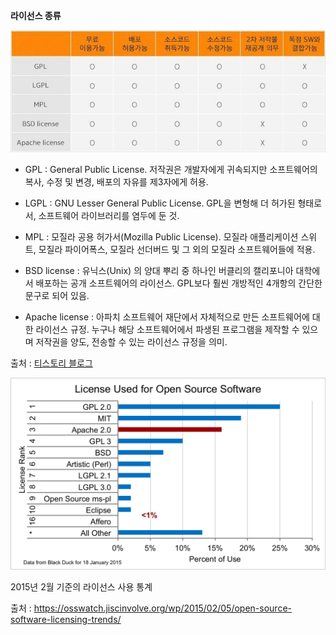 
**라이선스 종류**

![image3](./assets/image_2.jpg)

- GPL : General Public License. 저작권은 개발자에게 귀속되지만 소프트웨어의 복사, 수정 및 변경, 배포의 자유를 제3자에게 허용.

- LGPL : GNU Lesser General Public License. GPL을 변형해 더 허가된 형태로서, 소프트웨어 라이브러리를 염두에 둔 것. 

- MPL : 모질라 공용 허가서(Mozilla Public License). 모질라 애플리케이션 스위트, 모질라 파이어폭스, 모질라 선더버드 및 그 외의 모질라 소프트웨어들에 적용.

- BSD license : 유닉스(Unix) 의 양대 뿌리 중 하나인 버클리의 캘리포니아 대학에서 배포하는 공개 소프트웨어의 라이선스. GPL보다 훨씬 개방적인 4개항의 간단한 문구로 되어 있음.

- Apache license : 아파치 소프트웨어 재단에서 자체적으로 만든 소프트웨어에 대한 라이선스 규정. 누구나 해당 소프트웨어에서 파생된 프로그램을 제작할 수 있으며 저작권을 양도, 전송할 수 있는 라이선스 규정을 의미.

출처 : [티스토리 블로그](http://yoon-talk.tistory.com/114)

![image4](./assets/image_3.png)

2015년 2월 기준의 라이선스 사용 통계

출처 : https://osswatch.jiscinvolve.org/wp/2015/02/05/open-source-software-licensing-trends/

